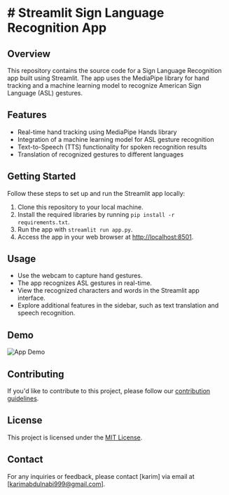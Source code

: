 # # Streamlit Sign Language Recognition App

## Overview
This repository contains the source code for a Sign Language Recognition app built using Streamlit. The app uses the MediaPipe library for hand tracking and a machine learning model to recognize American Sign Language (ASL) gestures.

## Features
- Real-time hand tracking using MediaPipe Hands library
- Integration of a machine learning model for ASL gesture recognition
- Text-to-Speech (TTS) functionality for spoken recognition results
- Translation of recognized gestures to different languages

## Getting Started
Follow these steps to set up and run the Streamlit app locally:
1. Clone this repository to your local machine.
2. Install the required libraries by running `pip install -r requirements.txt`.
3. Run the app with `streamlit run app.py`.
4. Access the app in your web browser at [http://localhost:8501](http://localhost:8501).

## Usage
- Use the webcam to capture hand gestures.
- The app recognizes ASL gestures in real-time.
- View the recognized characters and words in the Streamlit app interface.
- Explore additional features in the sidebar, such as text translation and speech recognition.

## Demo
![App Demo]([url_to_demo_gif_or_screenshot](https://blog.roboflow.com/content/images/2020/10/sign-language-lead.gif))

## Contributing
If you'd like to contribute to this project, please follow our [contribution guidelines](CONTRIBUTING.md).

## License
This project is licensed under the [MIT License](LICENSE).

## Contact
For any inquiries or feedback, please contact [karim] via email at [karimabdulnabi999@gmail.com].

